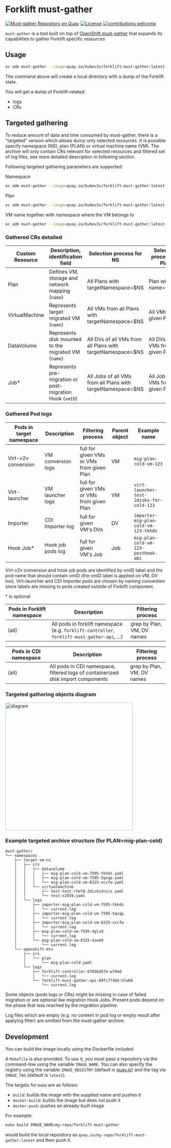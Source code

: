 # Forklift must-gather

[![Must-gather Repository on Quay](https://quay.io/repository/kubev2v/forklift-must-gather/status "Must-gather Repository on Quay")](https://quay.io/repository/kubev2v/forklift-must-gather) [![License](http://img.shields.io/:license-apache-blue.svg)](http://www.apache.org/licenses/LICENSE-2.0.html) [![contributions welcome](https://img.shields.io/badge/contributions-welcome-brightgreen.svg?style=flat)](https://github.com/kubev2v/forklift-must-gather/pulls)

`must-gather` is a tool built on top of [OpenShift must-gather](https://github.com/openshift/must-gather)
that expands its capabilities to gather Forklift specific resources

## Usage
```sh
oc adm must-gather --image=quay.io/kubev2v/forklift-must-gather:latest
```

The command above will create a local directory with a dump of the Forklift state.

You will get a dump of Forklift-related:
- logs
- CRs

## Targeted gathering

To reduce amount of data and time consumed by must-gather, there is a "targeted" version which allows dump only selected resources. It is possible specify namespace (NS), plan (PLAN) or virtual machine name (VM). The archive will only contain CRs relevant for selected resources and filtered set of log files, see more detailed description in following section.

Following targeted gathering parameters are supported:

Namespace

```sh
oc adm must-gather --image=quay.io/kubev2v/forklift-must-gather:latest -- NS=ns1 /usr/bin/targeted
```

Plan

```sh
oc adm must-gather --image=quay.io/kubev2v/forklift-must-gather:latest -- PLAN=plan1 /usr/bin/targeted
```


VM name together with namespace where the VM belongs to

```sh
oc adm must-gather --image=quay.io/kubev2v/forklift-must-gather:latest -- NS=ns1 VM=vm-3345 /usr/bin/targeted
```

### Gathered CRs detailed

Custom Resource | Description, identification field | Selection process for NS | Selection process for Plan | Selection process for VM
--- | --- | --- | --- | ---
Plan | Defines VM, storage and network mapping (```name```) | All Plans with targetNamespace=$NS | Plan with name=$PLAN | -
VirtualMachine | Represents target migrated VM (```name```) | All VMs from all Plans with targetNamespace=$NS | All VMs from given Plan | VM with name=$VM
DataVolume | Represents disk mounted to the migrated VM (```name```) | All DVs of all VMs from all Plans with targetNamespace=$NS | All DVs of all VMs from given Plan | All DVs of given VM
Job* | Represents pre-migration or post-migration Hook (```vmID```) | All Jobs of all VMs from all Plans with targetNamespace=$NS | All Jobs of all VMs from given Plan | All Jobs of given VM

### Gathered Pod logs

Pods in target namespace | Description | Filtering process | Parent object | Example name
--- | --- | --- | --- | ---
Virt-v2v conversion | VM conversion logs  | full for given VMs or VMs from given Plan | VM | ```mig-plan-cold-vm-123```
Virt-launcher | VM launcher logs | full for given VMs or VMs from given Plan | VM | ```virt-launcher-test-2disks-for-cold-123```
Importer | CDI Importer log | full for given VM's DVs | DV | ```importer-mig-plan-cold-vm-123-tkhdz```
Hook Job* | Hook job pods log | full for given VM's Job | Job | ```mig-plan-cold-vm-123-posthook-abc```

Virt-v2v conversion and hook job pods are identified by vmID label and the pod name that should contain vmID (the vmID label is applied on VM, DV too).
Virt-launcher and CDI Importer pods are chosen by naming convention since labels are missing to pods created outside of Forklift component.

\* is optional

Pods in Forklift namespace | Description | Filtering process
--- | --- | ---
(all) | All pods in forklift namespace (e.g. ```forklift-controller```, ```forklift-must-gather-api```, ...) | grep by Plan, VM, DV names


Pods in CDI namespace | Description | Filtering process
--- | --- | ---
(all) | All pods in CDI namespace, filtered logs of containerized disk import components | grep by Plan, VM, DV names

### Targeted gathering objects diagram

<img alt="diagram" src="./targeted-diagram.svg" height="400px">

### Example targeted archive structure (for PLAN=mig-plan-cold)

```
must-gather/
└── namespaces
    ├── target-vm-ns
    │   ├── crs
    │   │   ├── datavolume
    │   │   │   ├── mig-plan-cold-vm-7595-tkhdz.yaml
    │   │   │   ├── mig-plan-cold-vm-7595-5qvqp.yaml
    │   │   │   └── mig-plan-cold-vm-8325-xccfw.yaml
    │   │   └── virtualmachine
    │   │       ├── test-test-rhel8-2disks2nics.yaml
    │   │       └── test-x2019.yaml
    │   └── logs
    │       ├── importer-mig-plan-cold-vm-7595-tkhdz
    │       │   └── current.log
    │       ├── importer-mig-plan-cold-vm-7595-5qvqp
    │       │   └── current.log
    │       ├── importer-mig-plan-cold-vm-8325-xccfw
    │       │   └── current.log
    │       ├── mig-plan-cold-vm-7595-4glzd
    │       │   └── current.log
    │       └── mig-plan-cold-vm-8325-4zw49
    │           └── current.log
    └── openshift-mtv
        ├── crs
        │   └── plan
        │       └── mig-plan-cold.yaml
        └── logs
            ├── forklift-controller-67656d574-w74md
            │   └── current.log
            └── forklift-must-gather-api-89fc7f4b6-hlwb6
                └── current.log
```

Some objects (pods logs or CRs) might be missing in case of failed migration or are optional like migration Hook Jobs. Present pods depend on the phase that was reached by the migration pipeline.

Log files which are empty (e.g. no content in pod log or empty result after applying filter) are omitted from the must-gather archive.

## Development
You can build the image locally using the Dockerfile included.

A `Makefile` is also provided. To use it, you must pass a repository via the command-line using the variable `IMAGE_NAME`.
You can also specify the registry using the variable `IMAGE_REGISTRY` (default is [quay.io](https://quay.io)) and the tag via `IMAGE_TAG` (default is `latest`).

The targets for `make` are as follows:
- `build`: builds the image with the supplied name and pushes it
- `docker-build`: builds the image but does not push it
- `docker-push`: pushes an already-built image

For example:
```sh
make build IMAGE_NAME=my-repo/forklift-must-gather
```
would build the local repository as `quay.io/my-repo/forklift-must-gather:latest` and then push it.
